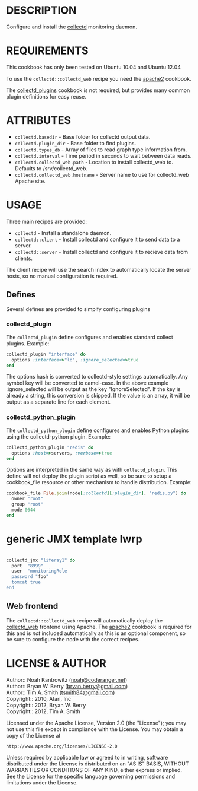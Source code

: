 # DESCRIPTION #

Configure and install the [collectd](http://collectd.org/) monitoring daemon.

# REQUIREMENTS #

This cookbook has only been tested on Ubuntu 10.04 and Ubuntu 12.04

To use the `collectd::collectd_web` recipe you need the [apache2](https://github.com/opscode/cookbooks/tree/master/apache2) cookbook.

The [collectd_plugins](#) cookbook is not required, but provides many common plugin definitions for easy reuse.

# ATTRIBUTES #

* `collectd.basedir` - Base folder for collectd output data.
* `collectd.plugin_dir` - Base folder to find plugins.
* `collectd.types_db` - Array of files to read graph type information from.
* `collectd.interval` - Time period in seconds to wait between data reads.
* `collectd.collectd_web.path` - Location to install collectd_web to. Defaults to /srv/collectd_web.
* `collectd.collectd_web.hostname` - Server name to use for collectd_web Apache site.

# USAGE #

Three main recipes are provided:

* `collectd` - Install a standalone daemon.
* `collectd::client` - Install collectd and configure it to send data to a server.
* `collectd::server` - Install collectd and configure it to recieve data from clients.

The client recipe will use the search index to automatically locate the server hosts, so no manual configuration is required.

## Defines ##

Several defines are provided to simplfy configuring plugins

### collectd_plugin ###

The `collectd_plugin` define configures and enables standard collect plugins. Example:

```ruby
collectd_plugin "interface" do
  options :interface=>"lo", :ignore_selected=>true
end
```

The options hash is converted to collectd-style settings automatically. Any symbol key will be converted to camel-case. In the above example :ignore_selected will be output as the
key "IgnoreSelected". If the key is already a string, this conversion is skipped. If the value is an array, it will be output as a separate line for each element.

### collectd_python_plugin ###

The `collectd_python_plugin` define configures and enables Python plugins using the collectd-python plugin. Example:

```ruby
collectd_python_plugin "redis" do
  options :host=>servers, :verbose=>true
end
```

Options are interpreted in the same way as with `collectd_plugin`. This define will not deploy the plugin script as well, so be sure to setup a cookbook_file resource
or other mechanism to handle distribution. Example:

```ruby
cookbook_file File.join(node[:collectd][:plugin_dir], "redis.py") do
  owner "root"
  group "root"
  mode 0644
end
```

# generic JMX template lwrp #


```ruby

collectd_jmx "liferay1" do
  port  "8999"
  user  "monitoringRole
  password "foo"
  tomcat true
end

```


## Web frontend ##

The `collectd::collectd_web` recipe will automatically deploy the [collectd_web](https://github.com/httpdss/collectd-web) frontend using Apache. The 
[apache2](https://github.com/opscode/cookbooks/tree/master/apache2) cookbook is required for this and is *not* included automatically as this is an optional
component, so be sure to configure the node with the correct recipes.

# LICENSE & AUTHOR #

Author:: Noah Kantrowitz (<noah@coderanger.net>)  
Author:: Bryan W. Berry (<bryan.berry@gmail.com>)  
Author:: Tim A. Smith (<tsmith84@gmail.com>)  
Copyright:: 2010, Atari, Inc  
Copyright:: 2012, Bryan W. Berry  
Copyright:: 2012, Tim A. Smith

Licensed under the Apache License, Version 2.0 (the "License");
you may not use this file except in compliance with the License.
You may obtain a copy of the License at

    http://www.apache.org/licenses/LICENSE-2.0

Unless required by applicable law or agreed to in writing, software
distributed under the License is distributed on an "AS IS" BASIS,
WITHOUT WARRANTIES OR CONDITIONS OF ANY KIND, either express or implied.
See the License for the specific language governing permissions and
limitations under the License.
